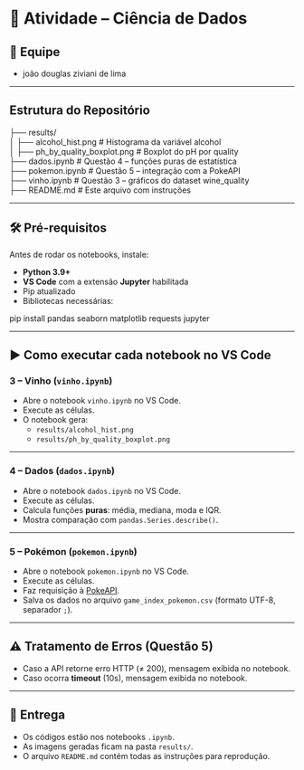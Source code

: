 # 📘 Atividade – Ciência de Dados 

## 👥 Equipe  
- joão douglas ziviani de lima

---

##  Estrutura do Repositório  
├── results/  
│   ├── alcohol_hist.png           # Histograma da variável alcohol  
│   ├── ph_by_quality_boxplot.png  # Boxplot do pH por quality  
├── dados.ipynb        # Questão 4 – funções puras de estatística  
├── pokemon.ipynb      # Questão 5 – integração com a PokeAPI  
├── vinho.ipynb        # Questão 3 – gráficos do dataset wine_quality  
├── README.md          # Este arquivo com instruções  

---

## 🛠️ Pré-requisitos  
Antes de rodar os notebooks, instale:  

- **Python 3.9+**  
- **VS Code** com a extensão **Jupyter** habilitada  
- Pip atualizado  
- Bibliotecas necessárias:  

pip install pandas seaborn matplotlib requests jupyter

---

## ▶️ Como executar cada notebook no VS Code  

### 3 – Vinho (`vinho.ipynb`)  
- Abre o notebook `vinho.ipynb` no VS Code.  
- Execute as células.  
- O notebook gera:  
  - `results/alcohol_hist.png`  
  - `results/ph_by_quality_boxplot.png`  

---

### 4 – Dados (`dados.ipynb`)  
- Abre o notebook `dados.ipynb` no VS Code.  
- Execute as células.  
- Calcula funções **puras**: média, mediana, moda e IQR.  
- Mostra comparação com `pandas.Series.describe()`.  

---

### 5 – Pokémon (`pokemon.ipynb`)  
- Abre o notebook `pokemon.ipynb` no VS Code.  
- Execute as células.  
- Faz requisição à [PokeAPI](https://pokeapi.co/).  
- Salva os dados no arquivo `game_index_pokemon.csv` (formato UTF-8, separador `;`).  

---

## ⚠️ Tratamento de Erros (Questão 5)  
- Caso a API retorne erro HTTP (≠ 200), mensagem exibida no notebook.  
- Caso ocorra **timeout** (10s), mensagem exibida no notebook.  

---

## 🔗 Entrega  
- Os códigos estão nos notebooks `.ipynb`.  
- As imagens geradas ficam na pasta `results/`.  
- O arquivo `README.md` contém todas as instruções para reprodução.  
